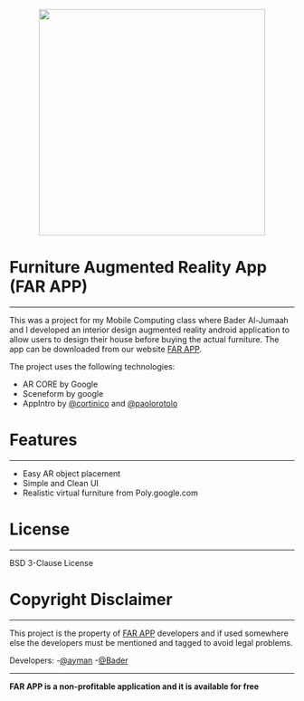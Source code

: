<p align="center">
  <img  width="400" height="400" src="app/src/main/res/drawable-hdpi/icon_far.png" align="center">
</p>

# Furniture Augmented Reality App (FAR APP)
<hr>

This was a project for my Mobile Computing class where Bader Al-Jumaah and I developed an interior design augmented reality android application to allow users to design their house before buying the actual furniture. The app can be downloaded from our website [FAR APP](https://www.far.helep0d.xyz/). 

The project uses the following technologies:
  - AR CORE by Google
  - Sceneform by google
  - AppIntro by [@cortinico](https://github.com/cortinico) and [@paolorotolo](https://github.com/paolorotolo)

# Features
<hr>

  - Easy AR object placement
  - Simple and Clean UI
  - Realistic virtual furniture from Poly.google.com

# License
<hr>

BSD 3-Clause License

# Copyright Disclaimer
<hr>

This project is the property of [FAR APP](https://www.far.helep0d.xyz/) developers and if used somewhere else the developers must be mentioned and tagged to avoid legal problems.

Developers:
-[@ayman](https://github.com/AymanKandil)
-[@Bader](https://github.com/BaderAlJuma)

<hr>

**FAR APP is a non-profitable application and it is available for free**

